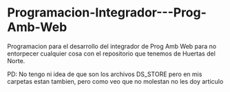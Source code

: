 # Programacion-Integrador---Prog-Amb-Web
Programacion para el desarrollo del integrador de Prog Amb Web para no entorpecer cualquier cosa con el repositorio que tenemos de Huertas del Norte.

PD: No tengo ni idea de que son los archivos DS_STORE pero en mis carpetas estan tambien, pero como veo que no molestan no les doy articulo
